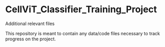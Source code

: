 # CellViT_Classifier_Training_Project
Additional relevant files

This repository is meant to contain any data/code files necessary to track progress on the project.
